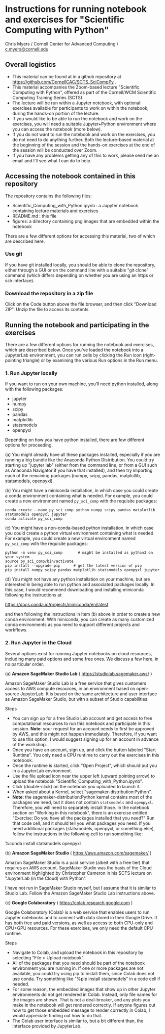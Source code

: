 # Instructions for running notebook and exercises for "Scientific Computing with Python"

Chris Myers / Cornell Center for Advanced Computing / c.myers@cornell.edu

## Overall logistics
* This material can be found at in a github repository at https://github.com/CornellCAC/SCTS_SciCompPy .
* This material accompanies the Zoom-based lecture "Scientific Computing with Python", offered as part of the Cornell/WCM Scientific Computing Training Series (SCTS).
* The lecture will be run within a Jupyter notebook, with optional exercises available for participants to work on within the notebook, during the hands-on portion of the lecture.
* If you would like to be able to run the notebook and work on the exercises, you will need a suitable Jupyter+Python environment where you can access the notebook (more below).
* If you do not want to run the notebook and work on the exercises, you do not need to do anything further.  Both the lecture-based material at the beginning of the session and the hands-on exercises at the end of the session will be conducted over Zoom.
* If you have any problems getting any of this to work, please send me an email and I'll see what I can do to help.

## Accessing the notebook contained in this repository

The repository contains the following files:
* Scientific_Computing_with_Python.ipynb : a Jupyter notebook containing lecture materials and exercises
* README.md : this file
* figures: a directory containing png images that are embedded within the notebook

There are a few different options for accessing this material, two of which are described here.

### Use git

If you have git installed locally, you should be able to clone the repository, either through a GUI or on the command line with a suitable "git clone" command (which differs depending on whether you are using an https or ssh interface).

### Download the repository in a zip file

Click on the Code button above the file browser, and then click "Download ZIP".  Unzip the file to access its contents.

## Running the notebook and participating in the exercises

There are a few different options for running the notebook and exercises, which are described below.  Once you've loaded the notebook into a JupyterLab environment, you can run cells by clicking the Run icon (right-pointing triangle) or by examining the various Run options in the Run menu.

### 1. Run Jupyter locally

If you want to run on your own machine, you'll need python installed, along with the following packages:
* jupyter 
* numpy
* scipy
* pandas
* matplotlib
* statsmodels
* openpyxl

Depending on how you have python installed, there are few different options for proceeding.

(a) You might already have all these packages installed, especially if you are running a big bundle like the Anaconda Python Distribution.  You could try starting up "jupyter lab" (either from the command line, or from a GUI such as Anaconda Navigator if you have that installed), and then try importing each of the remaining packages (numpy, scipy, pandas, matplotlib, statsmodels, openpyxl).

(b) You might have a miniconda installation, in which case you could create a conda environment containing what is needed.  For example, you could create a new environment named ```py_sci_comp``` with the requisite packages:

```
conda create --name py_sci_comp python numpy scipy pandas matplotlib statsmodels openpyxl jupyter
conda activate py_sci_comp
```

(c) You might have a non-conda-based python installation, in which case you could create a python virtual environment containing what is needed.  For example, you could create a new virtual environment named ```py_sci_comp``` with the requisite packages:

```
python -m venv py_sci_comp       # might be installed as python3 on your system
source py_sci_comp/bin/activate
pip install --upgrade pip      # get the latest version of pip
pip install numpy scipy pandas matplotlib statsmodels openpyxl jupyter
```

(d) You might not have any python installation on your machine, but are interested in being able to run python and associated packages locally.  In this case, I would recommend downloading and installing miniconda following the instructions at:

https://docs.conda.io/projects/miniconda/en/latest

and then following the instructions in item (b) above in order to create a new conda environment.  With miniconda, you can create as many customized conda environments as you need to support different projects and workflows.

### 2. Run Jupyter in the Cloud

Several options exist for running Jupyter notebooks on cloud resources, including many paid options and some free ones.  We discuss a few here, in no particular order.

(a) **Amazon SageMaker Studio Lab**  ( https://studiolab.sagemaker.aws/ )

Amazon SageMaker Studio Lab is a free service that gives customers access to AWS compute resources, in an environment based on open-source JupyterLab. It is based on the same architecture and user interface as Amazon SageMaker Studio, but with a subset of Studio capabilities.

Steps
* You can sign up for a free Studio Lab account and get access to free computational resources to run this notebook and participate in this session.  **Note**: your request for an account needs to first be approved by AWS, and this might not happen immediately.  Therefore, if you want to use this option, I would suggest signing up for an account in advance of the workshop.
* Once you have an account, sign up, and click the button labeled "Start Runtime".  You only need a CPU runtime to carry out the exercises in this notebook.
* Once the runtime is started, click "Open Project", which should put you in a JupyterLab environment.
* Use the file upload icon near the upper left (upward pointing arrow) to upload the notebook "Scientific_Computing_with_Python.ipynb".
* Click (double-click) on the notebook you uploaded to launch it.
* When asked about a Kernel, select "sagemaker-distribution:Python".
* **Note**: the sagemaker-distribution:Python kernel contains most of the packages we need, but it does not contain ```statsmodels``` and ```openpyxl```.  Therefore, you will need to separately install those.  In the notebook section on "Working in this notebook", there is an exercise entitled "Exercise: Do you have all the packages installed that you need?"  Run that code cell, and it should tell you what packages you need.  If you need additional packages (statsmodels, openpyxl, or something else), follow the instructions in the following cell to run something like:

%conda install statsmodels openpyxl

(b) **Amazon SageMaker Studio** ( https://aws.amazon.com/sagemaker/ )

Amazon SageMaker Studio is a paid service (albeit with a free tier) that requires an AWS account.  SageMaker Studio was the basis of the Cloud environment highlighted by Christopher Cameron in his SCTS lecture on "JupyterLab (in the Cloud) with Python".

I have not run in SageMaker Studio myself, but I assume that it is similar to Studio Lab.  Follow the Amazon SageMaker Studio Lab instructions above.

(c) **Google Colaboratory** ( https://colab.research.google.com )

Google Colaboratory (Colab) is a web service that enables users to run Jupyter notebooks and to connect with data stored in their Google Drive.  It has both free and paid versions, as well as access to both CPU-only and CPU+GPU resources.  For these exercises, we only need the default CPU runtime.

Steps
* Navigate to Colab, and upload the notebook in this repository by selecting "File > Upload notebook".
* All of the packages that you need should be part of the notebook environment you are running in.  If one or more packages are not available, you could try using pip to install them, since Colab does not use conda.  Try something like "%pip install statsmodels" in a code cell if needed.
* For some reason, the embedded images that show up in other Jupyter environments do not get rendered in Colab.  Instead, only file names for the images are shown.  That is not a deal-breaker, and any plots you make in the notebook will get rendered correctly.  If anyone figures out how to get those embedded message to render correctly in Colab, I would appreciate finding out how to do that.
* The Colab user interface is similar to, but a bit different than, the interface provided by JupyterLab.

























